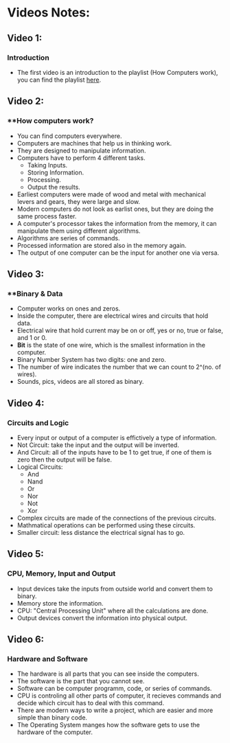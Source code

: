 # Videos Notes:

## Video 1:
### **Introduction**
- The first video is an introduction to the playlist (How Computers work), you can find the playlist [here](https://www.youtube.com/watch?v=OAx_6-wdslM&list=PLzdnOPI1iJNcsRwJhvksEo1tJqjIqWbN-&index=1).

## Video 2:
### **How computers work?
- You can find computers everywhere.
- Computers are machines that help us in thinking work.
- They are designed to manipulate information.
- Computers have to perform 4 different tasks.
  - Taking Inputs.
  - Storing Information.
  - Processing.
  - Output the results.
- Earliest computers were made of wood and metal with mechanical levers and gears, they were large and slow.
- Modern computers do not look as earlist ones, but they are doing the same process faster.
- A computer's processor takes the information from the memory, it can manipulate them using different algorithms.
- Algorithms are series of commands.
- Processed information are stored also in the memory again.
- The output of one computer can be the input for another one via versa.

## Video 3:
### **Binary & Data
- Computer works on ones and zeros.
- Inside the computer, there are electrical wires and circuits that hold data.
- Electrical wire that hold current may be on or off, yes or no, true or false, and 1 or 0.
- **Bit** is the state of one wire, which is the smallest information in the computer.
- Binary Number System has two digits: one and zero.
- The number of wire indicates the number that we can count to 2^(no. of wires).
- Sounds, pics, videos are all stored as binary.

## Video 4:
### Circuits and Logic
- Every input or output of a computer is effictively a type of information.
- Not Circuit: take the input and the output will be inverted.
- And Circuit: all of the inputs have to be 1 to get true, if one of them is zero then the output will be false.
- Logical Circuits:
  - And
  - Nand
  - Or
  - Nor
  - Not
  - Xor
- Complex circuits are made of the connections of the previous circuits.
- Mathmatical operations can be performed using these circuits.
- Smaller circuit: less distance the electrical signal has to go.

## Video 5:
### CPU, Memory, Input and Output
- Input devices take the inputs from outside world and convert them to binary.
- Memory store the information.
- CPU: "Central Processing Unit" where all the calculations are done.
- Output devices convert the information into physical output.

## Video 6:
### Hardware and Software
- The hardware is all parts that you can see inside the computers.
- The software is the part that you cannot see.
- Software can be computer programm, code, or series of commands.
- CPU is controling all other parts of computer, it recieves commands and decide which circuit has to deal with this command.
- There are modern ways to write a project, which are easier and more simple than binary code.
- The Operating System manges how the software gets to use the hardware of the computer.

